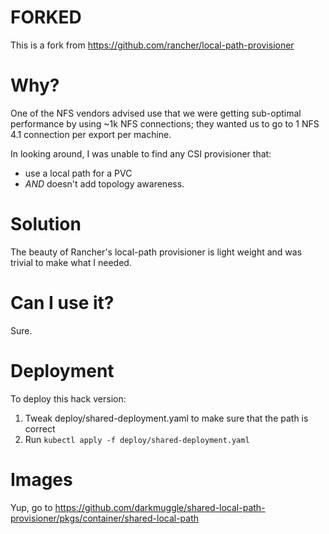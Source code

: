 # FORKED

This is a fork from https://github.com/rancher/local-path-provisioner

# Why? 

One of the NFS vendors advised use that we were getting sub-optimal performance by using
~1k NFS connections; they wanted us to go to 1 NFS 4.1 connection per export per machine. 

In looking around, I was unable to find any CSI provisioner that:
- use a local path for a PVC
- _AND_ doesn't add topology awareness. 

# Solution

The beauty of Rancher's local-path provisioner is light weight and was trivial to make
what I needed. 

# Can I use it? 

Sure.

# Deployment

To deploy this hack version:
1. Tweak deploy/shared-deployment.yaml to make sure that the path is correct
1. Run `kubectl apply -f deploy/shared-deployment.yaml`

# Images

Yup, go to https://github.com/darkmuggle/shared-local-path-provisioner/pkgs/container/shared-local-path
